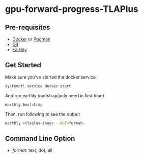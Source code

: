 # gpu-forward-progress-TLAPlus

## Pre-requisites
- [Docker](https://docs.docker.com/install/) or [Podman](https://github.com/containers/podman/blob/main/docs/tutorials/podman_tutorial.md)
- [Git](https://git-scm.com/book/en/v2/Getting-Started-Installing-Git)
- [Earthly](https://earthly.dev/get-earthly)
## Get Started
Make sure you've started the docker service
```bash
systemctl service docker start
```
And run earthly bootstrap(only need in first time)
```bash
earthly bootstrap
```
Then, run following to see the output
```bash
earthly +tlaplus-image --OUT<format>
```
## Command Line Option
- *format*: text, dot, all

